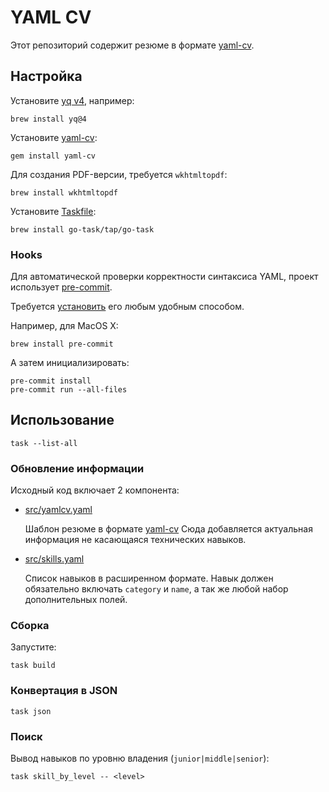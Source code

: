 # YAML CV
Этот репозиторий содержит резюме в формате [yaml-cv](https://github.com/haath/yaml-cv).

## Настройка

Установите [yq v4](https://mikefarah.gitbook.io/yq/), например:
```shell
brew install yq@4
```

Установите [yaml-cv](https://github.com/haath/yaml-cv):
```shell
gem install yaml-cv
```

Для создания PDF-версии, требуется `wkhtmltopdf`:
```shell
brew install wkhtmltopdf
```

Установите [Taskfile](https://taskfile.dev):
```shell
brew install go-task/tap/go-task
```

### Hooks
Для автоматической проверки корректности синтаксиса YAML, проект использует [pre-commit](https://pre-commit.com).

Требуется [установить](https://pre-commit.com/#installation) его любым удобным способом.

Например, для MacOS X:
```shell
brew install pre-commit
```

А затем инициализировать:
```shell
pre-commit install
pre-commit run --all-files
```

## Использование

```shell
task --list-all
```

### Обновление информации

Исходный код включает 2 компонента:
- [src/yamlcv.yaml](src/yamlcv.yaml)

  Шаблон резюме в формате [yaml-cv](https://github.com/haath/yaml-cv)
  Сюда добавляется актуальная информация не касающаяся технических навыков.
- [src/skills.yaml](src/skills.yaml)

  Список навыков в расширенном формате. Навык должен обязательно включать `category` и `name`, а так же любой набор дополнительных полей.

### Сборка

Запустите:
```shell
task build
```

### Конвертация в JSON

```shell
task json
```

### Поиск

Вывод навыков по уровню владения (`junior|middle|senior`):
```shell
task skill_by_level -- <level>
```
